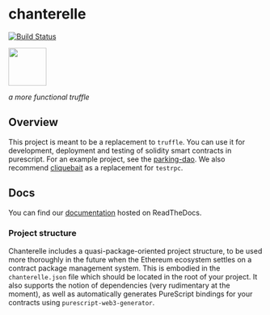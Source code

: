 # chanterelle

[![Build Status](https://travis-ci.org/f-o-a-m/chanterelle.svg?branch=master)](https://travis-ci.org/f-o-a-m/chanterelle)

<img src=https://github.com/jay-manday/chanterelle/blob/master/chanterelle-logo.svg width="75">


_a more functional truffle_

## Overview

This project is meant to be a replacement to `truffle`. You can use it for development, deployment and testing of solidity smart contracts in purescript. For an example project, see the [parking-dao](https://github.com/f-o-a-m/parking-dao). We also recommend [cliquebait](https://github.com/f-o-a-m/cliquebait) as a replacement for `testrpc`.

## Docs

You can find our [documentation](https://foam-chanterelle.readthedocs-hosted.com/en/latest/index.html) hosted on ReadTheDocs.

### Project structure

Chanterelle includes a quasi-package-oriented project structure, to be used more thoroughly in the future when the Ethereum ecosystem settles on a contract package management system.
This is embodied in the `chanterelle.json` file which should be located in the
root of your project. It also supports the notion of dependencies (very rudimentary at the moment), as well as automatically generates PureScript bindings for your contracts using `purescript-web3-generator`.

